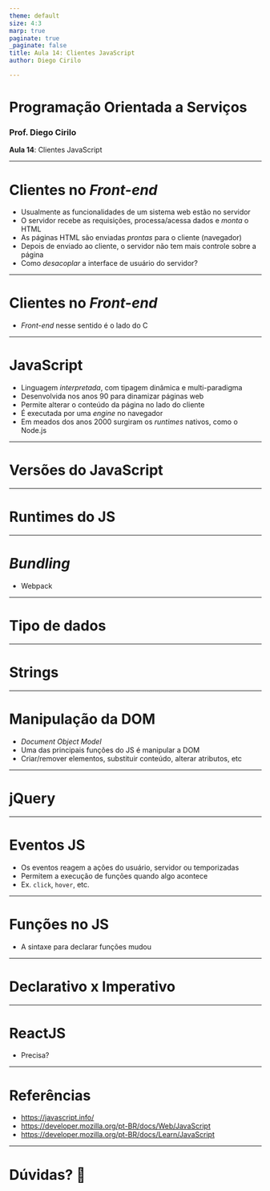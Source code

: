 ```yaml
---
theme: default
size: 4:3
marp: true
paginate: true
_paginate: false
title: Aula 14: Clientes JavaScript
author: Diego Cirilo

---
```

<style>
img {
  display: block;
  margin: 0 auto;
}
</style>

# <!-- fit --> Programação Orientada a Serviços

### Prof. Diego Cirilo

**Aula 14**: Clientes JavaScript

---
# Clientes no *Front-end*
- Usualmente as funcionalidades de um sistema web estão no servidor
- O servidor recebe as requisições, processa/acessa dados e *monta* o HTML
- As páginas HTML são enviadas *prontas* para o cliente (navegador)
- Depois de enviado ao cliente, o servidor não tem mais controle sobre a página
- Como *desacoplar* a interface de usuário do servidor?

---
# Clientes no *Front-end*
- *Front-end* nesse sentido é o lado do C

---
# JavaScript
- Linguagem *interpretada*, com tipagem dinâmica e multi-paradigma
- Desenvolvida nos anos 90 para dinamizar páginas web
- Permite alterar o conteúdo da página no lado do cliente
- É executada por uma *engine* no navegador
- Em meados dos anos 2000 surgiram os *runtimes* nativos, como o Node.js

---
# Versões do JavaScript

---
# Runtimes do JS

---
# *Bundling*
- Webpack

---
# Tipo de dados

---
# Strings

---
# Manipulação da DOM
- *Document Object Model*
- Uma das principais funções do JS é manipular a DOM
- Criar/remover elementos, substituir conteúdo, alterar atributos, etc

---
# jQuery

---
# Eventos JS
- Os eventos reagem a ações do usuário, servidor ou temporizadas
- Permitem a execução de funções quando algo acontece
- Ex. `click`, `hover`, etc.

---
# Funções no JS
- A sintaxe para declarar funções mudou 

---
# Declarativo x Imperativo

---
# ReactJS
- Precisa?

---
# Referências
- https://javascript.info/
- https://developer.mozilla.org/pt-BR/docs/Web/JavaScript
- https://developer.mozilla.org/pt-BR/docs/Learn/JavaScript

---
# <!--fit--> Dúvidas? 🤔
